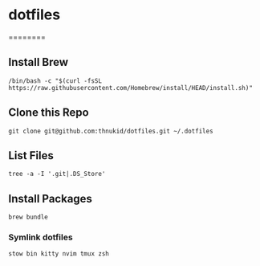 # dotfiles
========

## Install Brew

```
/bin/bash -c "$(curl -fsSL https://raw.githubusercontent.com/Homebrew/install/HEAD/install.sh)"
```

## Clone this Repo

```
git clone git@github.com:thnukid/dotfiles.git ~/.dotfiles
```

## List Files

```
tree -a -I '.git|.DS_Store'
```

## Install Packages

```
brew bundle
```

### Symlink dotfiles

```
stow bin kitty nvim tmux zsh
```

